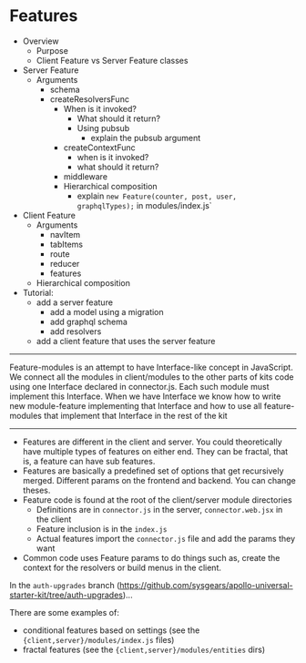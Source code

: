 # Features

- Overview
  - Purpose
  - Client Feature vs Server Feature classes
- Server Feature
  - Arguments
    - schema
    - createResolversFunc
      - When is it invoked?
        - What should it return?
        - Using pubsub
          - explain the pubsub argument
      - createContextFunc
        - when is it invoked?
        - what should it return?
      - middleware
      - Hierarchical composition
        - explain `new Feature(counter, post, user, graphqlTypes);` in modules/index.js`
- Client Feature
  - Arguments
    - navItem
    - tabItems
    - route
    - reducer
    - features
  - Hierarchical composition
- Tutorial:
  - add a server feature
    - add a model using a migration
    - add graphql schema
    - add resolvers
  - add a client feature that uses the server feature

---

Feature-modules is an attempt to have Interface-like concept in JavaScript. We connect all the modules in client/modules to the other parts of kits code using one Interface declared in connector.js. Each such module must implement this Interface. When we have Interface we know how to write new module-feature implementing that Interface and how to use all feature-modules that implement that Interface in the rest of the kit

---

- Features are different in the client and server. You could theoretically have multiple types of features on either end. They can be fractal, that is, a feature can have sub features.
- Features are basically a predefined set of options that get recursively merged. Different params on the frontend and backend. You can change theses.
- Feature code is found at the root of the client/server module directories
  - Definitions are in `connector.js` in the server, `connector.web.jsx` in the client
  - Feature inclusion is in the `index.js`
  - Actual features import the `connector.js` file and add the params they want
- Common code uses Feature params to do things such as, create the context for the resolvers or build menus in the client.

In the `auth-upgrades` branch (https://github.com/sysgears/apollo-universal-starter-kit/tree/auth-upgrades)...

There are some examples of:

- conditional features based on settings (see the `{client,server}/modules/index.js` files)
- fractal features (see the `{client,server}/modules/entities` dirs)
